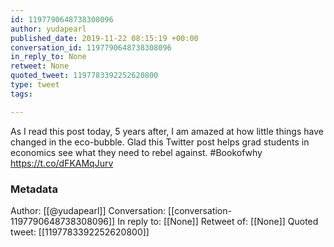 ```yaml
---
id: 1197790648738308096
author: yudapearl
published_date: 2019-11-22 08:15:19 +00:00
conversation_id: 1197790648738308096
in_reply_to: None
retweet: None
quoted_tweet: 1197783392252620800
type: tweet
tags:

---
```


As I read this post today, 5 years after, I am amazed at how little things have changed in the eco-bubble. Glad this Twitter post helps grad students in economics see what they need to rebel against. #Bookofwhy https://t.co/dFKAMqJurv

### Metadata

Author: [[@yudapearl]]
Conversation: [[conversation-1197790648738308096]]
In reply to: [[None]]
Retweet of: [[None]]
Quoted tweet: [[1197783392252620800]]
